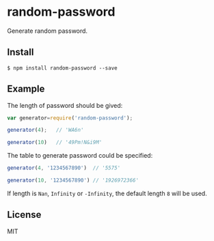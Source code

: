 # random-password

Generate random password.

## Install
```
$ npm install random-password --save
```

## Example

The length of password should be gived: 
```js
var generator=require('random-password');

generator(4);   // 'WA6n'

generator(10)   // '49Pm!N&i9M'
```

The table to generate password could be specified:

```js
generator(4, '1234567890')  // '5575'

generator(10, '1234567890') // '1926972366'

```

If length is `Nan`, `Infinity` or `-Infinity`, the default length `8` will be used.

## License

MIT
